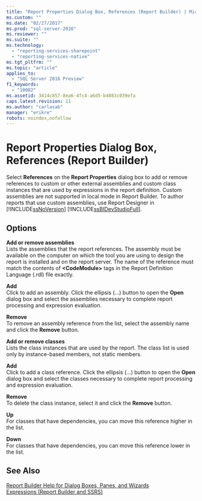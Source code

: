 ```yaml
---
title: "Report Properties Dialog Box, References (Report Builder) | Microsoft Docs"
ms.custom: ""
ms.date: "02/27/2017"
ms.prod: "sql-server-2016"
ms.reviewer: ""
ms.suite: ""
ms.technology: 
  - "reporting-services-sharepoint"
  - "reporting-services-native"
ms.tgt_pltfrm: ""
ms.topic: "article"
applies_to: 
  - "SQL Server 2016 Preview"
f1_keywords: 
  - "10082"
ms.assetid: 3414c857-8ea6-4fc4-a6d5-b4883c039efa
caps.latest.revision: 11
ms.author: "carlasab"
manager: "erikre"
robots: noindex,nofollow
---
```

# Report Properties Dialog Box, References (Report Builder)
  Select **References** on the **Report Properties** dialog box to add or remove references to custom or other external assemblies and custom class instances that are used by expressions in the report definition. Custom assemblies are not supported in local mode in Report Builder. To author reports that use custom assemblies, use Report Designer in [!INCLUDE[ssNoVersion](../a9notintoc/includes/ssnoversion-md.md)] [!INCLUDE[ssBIDevStudioFull](../a9notintoc/includes/ssbidevstudiofull-md.md)].  
  
## Options  
 **Add or remove assemblies**  
 Lists the assemblies that the report references. The assembly must be available on the computer on which the tool you are using to design the report is installed and on the report server. The name of the reference must match the contents of **\<CodeModule>** tags in the Report Definition Language (.rdl) file exactly.  
  
 **Add**  
 Click to add an assembly. Click the ellipsis (…) button to open the **Open** dialog box and select the assemblies necessary to complete report processing and expression evaluation.  
  
 **Remove**  
 To remove an assembly reference from the list, select the assembly name and click the **Remove** button.  
  
 **Add or remove classes**  
 Lists the class instances that are used by the report. The class list is used only by instance-based members, not static members.  
  
 **Add**  
 Click to add a class reference. Click the ellipsis (…) button to open the **Open** dialog box and select the classes necessary to complete report processing and expression evaluation.  
  
 **Remove**  
 To delete the class instance, select it and click the **Remove** button.  
  
 **Up**  
 For classes that have dependencies, you can move this reference higher in the list.  
  
 **Down**  
 For classes that have dependencies, you can move this reference lower in the list.  
  
## See Also  
 [Report Builder Help for Dialog Boxes, Panes, and Wizards](http://msdn.microsoft.com/en-us/2da24891-0b6d-4d3c-8b18-81b98752642f)   
 [Expressions &#40;Report Builder and SSRS&#41;](../reporting-services/report-design/expressions-report-builder-and-ssrs.md)  
  
  